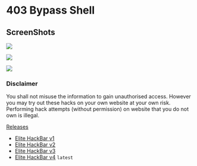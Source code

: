 # 403 Bypass Shell

<h2>ScreenShots</h2>

![](https://i.postimg.cc/dk7hdnKg/2021-10-20-2.png)

![](https://i.postimg.cc/xcGcKcWj/2021-10-20-3.png)

![](https://i.postimg.cc/3kKW93TX/2021-10-20-4.png)

### Disclaimer
You shall not misuse the information to gain unauthorised access. However you may try out these hacks on your own website at your own risk. Performing hack attempts (without permission) on website that you do not own is illegal.



[Releases](https://github.com/hac4allofficial/Elite-Hackbar/releases)

- [Elite HackBar v1](https://github.com/hac4allofficial/Elite-Hackbar/releases/download/HackBar/Elite-Hackbar_v1.xpi)
- [Elite HackBar v2](https://github.com/hac4allofficial/Elite-Hackbar/releases/download/HackBar/Elite.Hackbar-Pro-v2.xpi)
- [Elite HackBar v3](https://github.com/hac4allofficial/Elite-Hackbar/releases/download/HackBar/Elite.Hackbar-Pro-v3.xpi)
- [Elite HackBar v4](https://github.com/hac4allofficial/Elite-Hackbar/releases/download/HackBar/Elite.Hackbar-Pro-v4.xpi) `latest`
